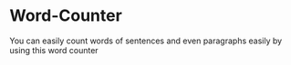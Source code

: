 # Word-Counter
You can easily count words of sentences and even paragraphs easily by using this word counter
